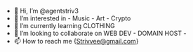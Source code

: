 - 👋 Hi, I’m @agentstriv3
- 👀 I’m interested in - Music - Art - Crypto
- 🌱 I’m currently learning CLOTHING
- 💞️ I’m looking to collaborate on WEB DEV - DOMAIN HOST - 
- 📫 How to reach me {Strivvee@gmail.com}

<!---
agentstriv3/agentstriv3 is a ✨ special ✨ repository because its `README.md` (this file) appears on your GitHub profile.
You can click the Preview link to take a look at your changes.
--->
